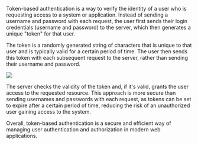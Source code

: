 Token-based authentication is a way to verify the identity of a user who is requesting access to a system or application. Instead of sending a username and password with each request, the user first sends their login credentials (username and password) to the server, which then generates a unique "token" for that user.

The token is a randomly generated string of characters that is unique to that user and is typically valid for a certain period of time. The user then sends this token with each subsequent request to the server, rather than sending their username and password.



![](https://cdn-bpplm.nitrocdn.com/MJefRwORvlGzblepEIRIgrqQFCGliGiG/assets/static/optimized/rev-72f94ae/wp-content/uploads/2020/07/Token-Based-Authentication_.jpg)


The server checks the validity of the token and, if it's valid, grants the user access to the requested resource. This approach is more secure than sending usernames and passwords with each request, as tokens can be set to expire after a certain period of time, reducing the risk of an unauthorized user gaining access to the system.

Overall, token-based authentication is a secure and efficient way of managing user authentication and authorization in modern web applications.

